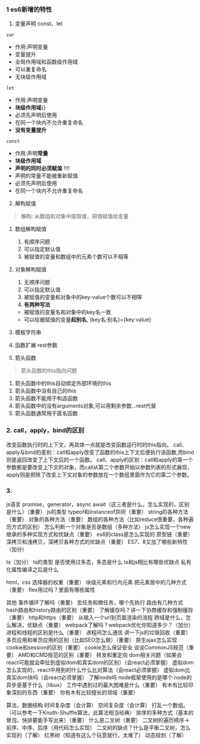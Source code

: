 <!--
 * @Author: fengzp
 * @Date: 2020-12-22 19:50:13
 * @LastEditors: fengzp
 * @LastEditTime: 2021-01-04 11:25:59
 * @Introduce: Do not edit
-->
### 1 es6新增的特性
1. 变量声明 const、let

`var` 

- 作用:声明变量
- 变量提升
- 全局作用域和函数级作用域
- 可以重复命名
- 无块级作用域

`let` 

- 作用:声明变量
- **块级作用域**{}
- 必须先声明后使用
- 在同一个块内不允许重复命名
- **没有变量提升**

`const`

- 作用:声明**常量**
- **块级作用域**
- **声明的同时必须赋值** !!!!
- 声明的常量不能被重新赋值
- 必须先声明后使用
- 在同一个块内不允许重复命名

2. 解构赋值

> 解构: 从数组和对象中提取值，把值赋值给变量

1. 数组解构赋值

   1. 有顺序问题
   2. 可以指定默认值
   3. 被赋值的变量和数组中的元素个数可以不相等

2. 对象解构赋值

   1. 无顺序问题
   2. 可以指定默认值
   3. 被赋值的变量和对象中的key-value个数可以不相等
   4. **有两种写法**

   - 被赋值的变量名和对象中的key名一致
   - 可以给被赋值的变量**起别名**, {key名:别名}={key:value}

3. 模板字符串
4. 函数扩展
rest参数
5. 箭头函数

> 箭头函数的this指向问题

1. 箭头函数中的this自动绑定外部环境的this
2. 箭头函数中没有自己的this
3. 箭头函数不能用于构造函数
4. 箭头函数中的没有arguments对象,可以用剩余参数...rest代替
5. 箭头函数通常用于匿名函数

### 2. call，apply，bind的区别
改变函数执行时的上下文，再具体一点就是改变函数运行时的this指向。
call、apply与bind的差别：call和apply改变了函数的this上下文后便执行该函数,而bind则是返回改变了上下文后的一个函数。
call、apply的区别：call和apply的第一个参数都是要改变上下文的对象，而call从第二个参数开始以参数列表的形式展现，apply则是把除了改变上下文对象的参数放在一个数组里面作为它的第二个参数。

### 3.

js语言
  promise，generator，async await（这三者是什么，怎么实现的，区别是什么）（重要）
  js的类型
  typeof和instanceof异同（重要）
  string的各种方法（重要）
  对象的各种方法（重要）
  数组的各种方法（比如reduce很重要，各种遍历方式的区别）
  怎么判断一个对象是否是数组（多种方法）
  js怎么实现一个new
  继承的多种实现方式和优缺点（重要）
  es6的class是怎么实现的
  原型链（重要）
  深拷贝和浅拷贝，深拷贝各种方式的优缺点（重要）
  ES7、8又加了哪些新特性（加分）

ts（加分）
  ts的类型
  是否使用过多态，多态是什么
  ts和js相比有哪些优缺点
  私有化属性编译之后是什么

html，css
  选择器的权重（重要）
  块级元素和行内元素
  把元素居中的几种方式（重要）
  flex用过吗？里面有哪些属性

其他
  事件循环了解吗（重要）
  宏任务和微任务，哪个先执行
  路由有几种方式  hash路由和history路由的区别（重要）
  了解缓存吗？讲一下协商缓存和强制缓存（重要）
  http和https（重要）
  从输入一个url到页面渲染的流程
  跨域是什么，怎么解决，优缺点（重要）
  webpack了解吗？webpack优化你知道多少？（加分）
  进程和线程的区别是什么（重要）
  进程间怎么通信
  讲一下js的垃圾回收（重要）
  多页应用和单页应用的区别（比如SEO怎么做）（重要）
  原生ajax怎么实现
  cookie和session的区别（重要）
  cookie怎么保证安全
  谈谈CommonJS规范（重要）
  AMD和CMD规范的区别（重要）
  转发和重定向
  dom相关问题（如果会react可能就会牵扯到虚拟dom和真实dom的区别）（会react必须掌握）
  虚拟dom怎么实现的，react中用到的什么什么比对算法（会react必须掌握）
  虚拟dom比真实dom快吗（会react必须掌握）
  了解node吗
  node框架使用的是哪个
  node的异步是基于什么（libux）
  工作中遇到过的最大困难是什么（重要）
  有木有比较印象深刻的东西（重要）
  你有木有比较擅长的领域（重要）

算法，数据结构
  时间复杂度（会计算）
  空间复杂度（会计算）
  打乱一个数组。（可以参考一下Knuth-Shuffle算法，此算法相当经典）
  排序的多种方式（基本的冒泡，快排要能手写出来）（重要）
  什么是二叉树（重要）
  二叉树的遍历顺序->前序、中序、后序（用代码怎么实现）
  二叉树的缺点？什么是平衡二叉树，怎么实现的（了解）
  红黑树（知道有这么个玩意就行，太难了）
  动态规划（了解）


  
  
